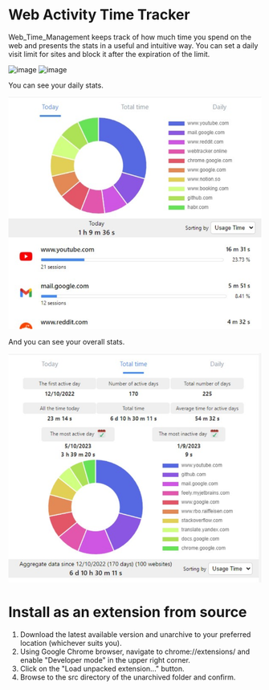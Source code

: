 # Web Activity Time Tracker

Web_Time_Management keeps track of how much time you spend on the web and presents the stats in a useful and intuitive way.
You can set a daily visit limit for sites and block it after the expiration of the limit.

![image](https://user-images.githubusercontent.com/23387046/206865140-875bf7ab-a59e-42e3-bb9e-e348e8b85749.png) ![image](https://user-images.githubusercontent.com/23387046/206865174-aa409efe-495d-450e-a8ea-1d97024c9e23.png)

You can see your daily stats.

![image](https://github.com/CODEPANDA-1122/Web-Time-Management/blob/main/src/assets/readme1.png)

And you can see your overall stats.

![image](https://github.com/CODEPANDA-1122/Web-Time-Management/blob/main/src/assets/readme2.png)

# Install as an extension from source

1. Download the latest available version and unarchive to your preferred location (whichever suits you).
2. Using Google Chrome browser, navigate to chrome://extensions/ and enable "Developer mode" in the upper right corner.
3. Click on the "Load unpacked extension..." button.
4. Browse to the src directory of the unarchived folder and confirm.
